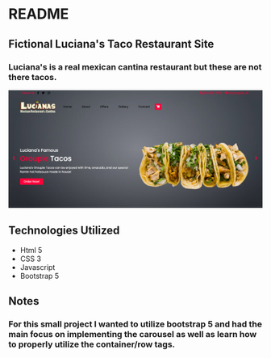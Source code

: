 # README

## Fictional Luciana's Taco Restaurant Site

### Luciana's is a real mexican cantina restaurant but these are not there tacos. 

![](images/site_image.png)

## Technologies Utilized 
* Html 5 
* CSS 3
* Javascript
* Bootstrap 5

## Notes
### For this small project I wanted to utilize bootstrap 5 and had the main focus on implementing the carousel as well as learn how to properly utilize the container/row tags.